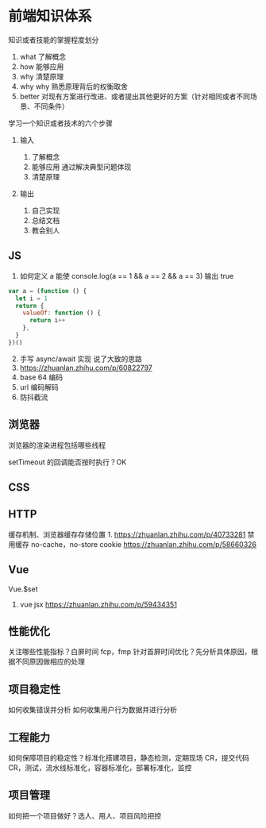 # 前端知识体系

知识或者技能的掌握程度划分

1. what 了解概念
1. how 能够应用
1. why 清楚原理
1. why why 熟悉原理背后的权衡取舍
1. better 对现有方案进行改进、或者提出其他更好的方案（针对相同或者不同场景、不同条件）

学习一个知识或者技术的六个步骤

1. 输入
   1. 了解概念
   1. 能够应用 通过解决典型问题体现
   1. 清楚原理
1. 输出

   1. 自己实现
   1. 总结文档
   1. 教会别人

## JS

1. 如何定义 a 能使 console.log(a == 1 && a == 2 && a == 3) 输出 true

```js
var a = (function () {
  let i = 1
  return {
    valueOf: function () {
      return i++
    },
  }
})()
```

2. 手写 async/await 实现 说了大致的思路
3. https://zhuanlan.zhihu.com/p/60822797
4. base 64 编码
5. url 编码解码
1. 防抖截流

## 浏览器

浏览器的渲染进程包括哪些线程

setTimeout 的回调能否按时执行？OK

## CSS


## HTTP

缓存机制、浏览器缓存存储位置 1. https://zhuanlan.zhihu.com/p/40733281
禁用缓存 no-cache，no-store
cookie https://zhuanlan.zhihu.com/p/58660326

## Vue

Vue.$set

1. vue jsx https://zhuanlan.zhihu.com/p/59434351

## 性能优化

关注哪些性能指标？白屏时间 fcp，fmp
针对首屏时间优化？先分析具体原因，根据不同原因做相应的处理

## 项目稳定性

如何收集错误并分析
如何收集用户行为数据并进行分析

## 工程能力

如何保障项目的稳定性？标准化搭建项目，静态检测，定期现场 CR，提交代码 CR，测试，流水线标准化，容器标准化，部署标准化，监控

## 项目管理

如何把一个项目做好？选人、用人、项目风险把控
